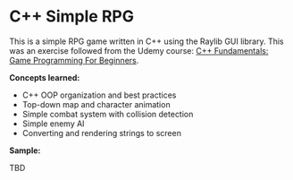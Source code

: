 # C++ Simple RPG

This is a simple RPG game written in C++ using the Raylib GUI library. This was an exercise followed from the Udemy course: [C++ Fundamentals: Game Programming For Beginners](https://www.udemy.com/course/cpp-fundamentals).

**Concepts learned:**
* C++ OOP organization and best practices
* Top-down map and character animation
* Simple combat system with collision detection
* Simple enemy AI
* Converting and rendering strings to screen

**Sample:**

TBD